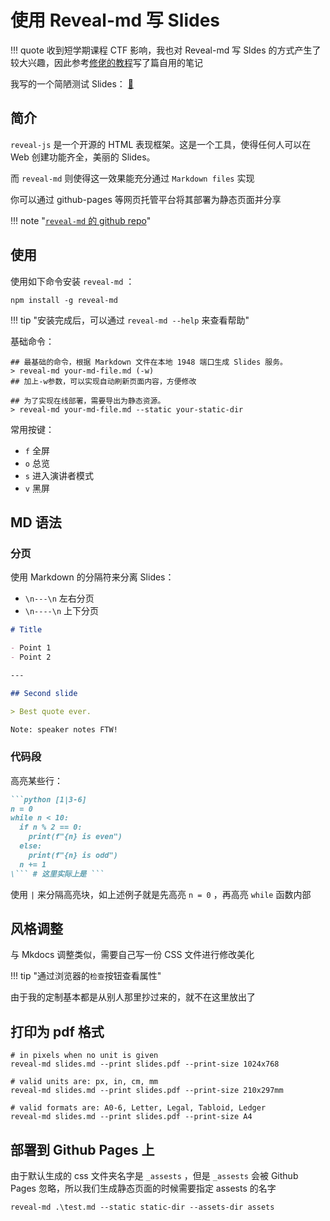 
# 使用 Reveal-md 写 Slides

!!! quote
	收到短学期课程 CTF 影响，我也对 Reveal-md 写 Sldes 的方式产生了较大兴趣，因此参考[修佬的教程](https://note.isshikih.top/others/reveal-md2Slides/)写了篇自用的笔记

我写的一个简陋测试 Slides： [🔗](https://slides.nimisora.top/test-dir/test.html#/)

## 简介

`reveal-js` 是一个开源的 HTML 表现框架。这是一个工具，使得任何人可以在 Web 创建功能齐全，美丽的 Slides。

而 `reveal-md` 则使得这一效果能充分通过 `Markdown files` 实现

你可以通过 github-pages 等网页托管平台将其部署为静态页面并分享

!!! note "[`reveal-md` 的 github repo](https://github.com/webpro/reveal-md)"

## 使用

使用如下命令安装 `reveal-md` ：

```shell
npm install -g reveal-md
```

!!! tip "安装完成后，可以通过 `reveal-md --help` 来查看帮助"

基础命令：

```shell
## 最基础的命令，根据 Markdown 文件在本地 1948 端口生成 Slides 服务。
> reveal-md your-md-file.md (-w)
## 加上-w参数，可以实现自动刷新页面内容，方便修改

## 为了实现在线部署，需要导出为静态资源。
> reveal-md your-md-file.md --static your-static-dir
```

常用按键：

- `f` 全屏
- `o` 总览
- `s` 进入演讲者模式
- `v` 黑屏

## MD 语法

### 分页

使用 Markdown 的分隔符来分离 Slides：

- `\n---\n` 左右分页
- `\n----\n` 上下分页

```markdown
# Title

- Point 1
- Point 2

---

## Second slide

> Best quote ever.

Note: speaker notes FTW!
```

### 代码段

高亮某些行：

```markdown
```python [1|3-6]
n = 0
while n < 10:
  if n % 2 == 0:
    print(f"{n} is even")
  else:
    print(f"{n} is odd")
  n += 1
\``` # 这里实际上是 ``` 
```

使用 `|` 来分隔高亮块，如上述例子就是先高亮 `n = 0` ，再高亮 `while` 函数内部

## 风格调整

与 Mkdocs 调整类似，需要自己写一份 CSS 文件进行修改美化

!!! tip "通过浏览器的`检查`按钮查看属性"

由于我的定制基本都是从别人那里抄过来的，就不在这里放出了

## 打印为 pdf 格式


```shell
# in pixels when no unit is given
reveal-md slides.md --print slides.pdf --print-size 1024x768

# valid units are: px, in, cm, mm
reveal-md slides.md --print slides.pdf --print-size 210x297mm

# valid formats are: A0-6, Letter, Legal, Tabloid, Ledger
reveal-md slides.md --print slides.pdf --print-size A4
```

## 部署到 Github Pages 上

由于默认生成的 css 文件夹名字是 `_assests` ，但是 `_assests` 会被 Github Pages 忽略，所以我们生成静态页面的时候需要指定 assests 的名字

```shell
reveal-md .\test.md --static static-dir --assets-dir assets
```

